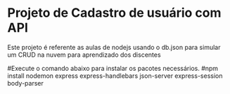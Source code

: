 # Projeto de Cadastro de usuário com API
Este projeto é referente as aulas de nodejs usando o db.json para simular um CRUD na nuvem para aprendizado dos discentes

#Execute o comando abaixo para instalar os pacotes necessários.
#npm install nodemon express express-handlebars json-server express-session body-parser
 
